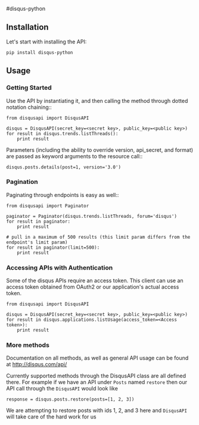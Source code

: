 #disqus-python

## Installation
Let's start with installing the API:

	pip install disqus-python

## Usage
### Getting Started
Use the API by instantiating it, and then calling the method through dotted notation chaining::

	from disqusapi import DisqusAPI

	disqus = DisqusAPI(secret_key=<secret key>, public_key=<public key>)
	for result in disqus.trends.listThreads():
	    print result

Parameters (including the ability to override version, api_secret, and format) are passed as keyword arguments to the resource call::

	disqus.posts.details(post=1, version='3.0')

### Pagination
Paginating through endpoints is easy as well::

	from disqusapi import Paginator

	paginator = Paginator(disqus.trends.listThreads, forum='disqus')
	for result in paginator:
	    print result

	# pull in a maximum of 500 results (this limit param differs from the endpoint's limit param)
	for result in paginator(limit=500):
	    print result

### Accessing APIs with Authentication
Some of the disqus APIs require an access token. This client can use an access token 
obtained from OAuth2 or our application's actual access token.

	from disqusapi import DisqusAPI

	disqus = DisqusAPI(secret_key=<secret key>, public_key=<public key>)
	for result in disqus.applications.listUsage(access_token=<Access token>):
	    print result

### More methods
Documentation on all methods, as well as general API usage can be found at http://disqus.com/api/

Currently supported methods through the DisqusAPI class are all defined there. For 
example if we have an API under `Posts` named `restore` then our API call through the
`DisqusAPI` would look like

    response = disqus.posts.restore(posts=[1, 2, 3])

We are attempting to restore posts with ids 1, 2, and 3 here and `DisqusAPI` will take 
care of the hard work for us
